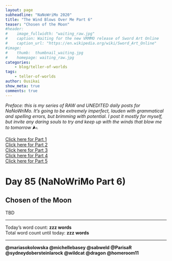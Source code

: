 ```yaml
---
layout: page
subheadline: "NaNoWriMo 2020"
title: "The Wind Blows Over Me Part 6"
teaser: "Chosen of the Moon"
#header:
#    image_fullwidth: "waiting_raw.jpg"
#    caption: Waiting for the new VRMMO release of Sword Art Online
#    caption_url: "https://en.wikipedia.org/wiki/Sword_Art_Online"
#image:
#    thumb:  thumbnail_waiting.jpg
#    homepage: waiting_raw.jpg
categories:
    - blog/teller-of-worlds
tags:   
    - teller-of-worlds
author: Ousikai
show_meta: true
comments: true
---
```

*Preface: this is my series of RAW and UNEDITED daily posts for NaNoWriMo. It’s going to be extremely imperfect, lauden with grammatical and spelling errors, but brimming with potential. I post it mostly for myself, but invite any daring souls to try and keep up with the winds that blow me to tomorrow :wind_face:.*

[Click here for Part 1]({{site.baseurl}}/blog/teller-of-worlds/the-wind-blows-over-me-part-1) <br/>
[Click here for Part 2]({{site.baseurl}}/blog/teller-of-worlds/the-wind-blows-over-me-part-2) <br/>
[Click here for Part 3]({{site.baseurl}}/blog/teller-of-worlds/the-wind-blows-over-me-part-3) <br/>
[Click here for Part 4]({{site.baseurl}}/blog/teller-of-worlds/the-wind-blows-over-me-part-4) <br/>
[Click here for Part 5]({{site.baseurl}}/blog/teller-of-worlds/the-wind-blows-over-me-part-5) <br/>

# Day 85 (NaNoWriMo Part 6)     
## Chosen of the Moon

TBD

---

Today’s word count: **zzz words** <br/>
Total word count until today: **zzz words** <br/>

-----

**@mariasokolowska @michellebasey @sabweld @ParisaR @sydneydobersteinlarock @wildcat @dragon @homeroom11**